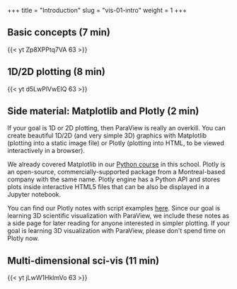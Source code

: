 +++
title = "Introduction"
slug = "vis-01-intro"
weight = 1
+++

## Basic concepts (7 min)

<!-- 01a-intro.mp4 -->
{{< yt Zp8XPPtq7VA 63 >}}

## 1D/2D plotting (8 min)

<!-- 01b-plotting.mp4 -->
{{< yt d5LwPlVwEIQ 63 >}}

## Side material: Matplotlib and Plotly (2 min)

If your goal is 1D or 2D plotting, then ParaView is really an overkill. You can create beautiful 1D/2D (and very simple
3D) graphics with Matplotlib (plotting into a static image file) or Plotly (plotting into HTML, to be viewed
interactively in a browser).

We already covered Matplotlib in our [Python course](../../programming_python) in this school. Plotly is an open-source,
commercially-supported package from a Montreal-based company with the same name. Plotly engine has a Python API and
stores plots inside interactive HTML5 files that can be also be displayed in a Jupyter notebook.

You can find our Plotly notes with script examples [here](../../plotly). Since our goal is learning 3D scientific
visualization with ParaView, we include these notes as a side page for later reading for anyone interested in simpler
plotting. If your goal is learning 3D visualization with ParaView, please don't spend time on Plotly now.

<!-- **Update:** You can also run Plotly on *westgrid.syzygy.ca* from yesterday's Jupyter course. Log in with -->
<!-- your GitHub account -->
<!-- [here in your web browser](https://westgrid.syzygy.ca/jupyter/hub/user-redirect/git-pull?repo=https%3A%2F%2Fgithub.com%2Fianabc%2FWestGridRSS2020&urlpath=tree%2FWestGridRSS2020%2F), -->
<!-- and then paste the Jupyter-specific codes from the [Plotly notes](../../plotly). For any examples that -->
<!-- read data from files, you will need to upload these files to your notebook (these can be found in the ZIP -->
<!-- download). -->

<!-- 01c-plotly.mp4 -->
<!-- {{< yt tLIrzqxsH3I 63 >}} -->

<!-- If you were following along running Plotly inside a Jupyter notebook on the training cluster, please -->
<!-- click Kernel -> Shutdown and then Logout to close the interface. -->

<!-- You can also log in to the training cluster with SSH, and -- if the job (hosting your JupyterHub) is -->
<!-- still running -- you can terminate it with `scancel` command. -->

## Multi-dimensional sci-vis (11 min)

<!-- 01d-scivis.mp4 -->
{{< yt jLwW1HklmVo 63 >}}

